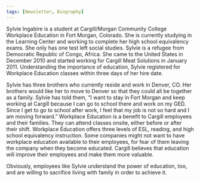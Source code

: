 ```yaml
---
tags: [Newsletter, Biography]
---
```

Sylvie Ingabire is a student at Cargill/Morgan Community College Workplace Education in Fort Morgan, Colorado. She is currently studying in the Learning Center and working to complete her high school equivalency exams. She only has one test left social studies. Sylvie is a refugee from Democratic Republic of Congo, Africa. She came to the United States in December 2010 and started working for Cargill Meat Solutions in January 2011. Understanding the importance of education, Sylvie registered for Workplace Education classes within three days of her hire date.

Sylvie has three brothers who currently reside and work in Denver, CO. Her brothers would like her to move to Denver so that they could all be together as a family. Sylvie has told them, “I want to stay in Fort Morgan and keep working at Cargill because I can go to school there and work on my GED. Since I get to go to school after work, I feel that my job is not so hard and I am moving forward.” Workplace Education is a benefit to Cargill employees and their families. They can attend classes onsite, either before or after their shift. Workplace Education offers three levels of ESL, reading, and high school equivalency instruction. Some companies might not want to have workplace education available to their employees, for fear of them leaving the company when they become educated. Cargill believes that education will improve their employees and make them more valuable.

Obviously, employees like Sylvie understand the power of education, too, and are willing to sacrifice living with family in order to achieve it.